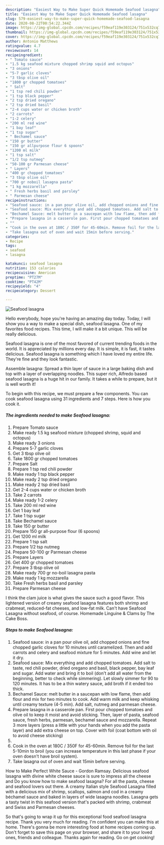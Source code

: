 ```yaml
---
description: "Easiest Way to Make Super Quick Homemade Seafood lasagna"
title: "Easiest Way to Make Super Quick Homemade Seafood lasagna"
slug: 579-easiest-way-to-make-super-quick-homemade-seafood-lasagna
date: 2020-08-22T00:54:22.344Z
image: https://img-global.cpcdn.com/recipes/f59eaf119e303124/751x532cq70/seafood-lasagna-recipe-main-photo.jpg
thumbnail: https://img-global.cpcdn.com/recipes/f59eaf119e303124/751x532cq70/seafood-lasagna-recipe-main-photo.jpg
cover: https://img-global.cpcdn.com/recipes/f59eaf119e303124/751x532cq70/seafood-lasagna-recipe-main-photo.jpg
author: Antonio Matthews
ratingvalue: 4.7
reviewcount: 14
recipeingredient:
- " Tomato sauce"
- "1.5 kg seafood mixture chopped shrimp squid and octopus"
- "3 onions"
- "5-7 garlic cloves"
- "3 tbsp olive oil"
- "1800 gr chopped tomatoes"
- " Salt"
- "1 tsp red chili powder"
- "1 tsp black pepper"
- "2 tsp dried oregano"
- "2 tsp dried basil"
- "2-4 cups water or chicken broth"
- "2 carrots"
- "1-2 celery"
- "200 ml red wine"
- "1 bay leaf"
- "1 tsp sugar"
- " Bechamel sauce"
- "150 gr butter"
- "150 gr allpurpose flour 6 spoons"
- "1200 ml milk"
- "1 tsp salt"
- "1/2 tsp nutmeg"
- "50-100 gr Parmesan cheese"
- " Layers"
- "400 gr chopped tomatoes"
- "3 tbsp olive oil"
- "700 gr noboil lasagna pasta"
- "1 kg mozzarella"
- " Fresh herbs basil and parsley"
- " Parmesan cheese"
recipeinstructions:
- "Seafood sauce: in a pan pour olive oil, add chopped onions and fine chopped garlic cloves for 10 minutes until caramelized. Then and add carrots and celery and seafood mixture for 5 minutes. Add wine and let it dry."
- "Seafood sauce: Mix everything and add chopped tomatoes. Add salt to taste, red chili powder, dried oregano and basil, black pepper, bay leaf and sugar. Add water and bring it to boil (don&#39;t add all water from the beginning, better to check while simmering). Let slowly simmer for 90 to 120 minutes. It has to be a thin watery sauce, add broth if it ended too thick."
- "Bechamel Sauce: melt butter in a saucepan with low flame, then add flour and mix for two minutes to cook. Add warm milk and keep whisking until creamy texture (4-5 min). Add salt, nutmeg and parmesan cheese."
- "Prepare lasagna in a casserole pan. First pour chopped tomatoes and olive oil to keep it moist and avoid sticking. Then, layer of pasta, seafood sauce, fresh herbs, parmesan, bechamel sauce and mozzarella. Repeat 3 more layers (press a little with your hands when you add the pasta layer) and add extra cheese on top. Cover with foil (coat bottom with oil to avoid cheese sticking)"
- ""
- "Cook in the oven at 180C / 350F for 45-60min. Remove foil for the last 5-10min to broil (you can increase temperature in this last phase if your oven doesn&#39;t have broil system)."
- "Take lasagna out of oven and wait 15min before serving."
categories:
- Recipe
tags:
- seafood
- lasagna

katakunci: seafood lasagna 
nutrition: 153 calories
recipecuisine: American
preptime: "PT27M"
cooktime: "PT42M"
recipeyield: "4"
recipecategory: Dessert

---
```



![Seafood lasagna](https://img-global.cpcdn.com/recipes/f59eaf119e303124/751x532cq70/seafood-lasagna-recipe-main-photo.jpg)

Hello everybody, hope you're having an amazing day today. Today, I will show you a way to make a special dish, seafood lasagna. One of my favorites food recipes. This time, I will make it a bit unique. This will be really delicious.

Seafood lasagna is one of the most favored of current trending foods in the world. It is appreciated by millions every day. It is simple, it is fast, it tastes delicious. Seafood lasagna is something which I have loved my entire life. They're fine and they look fantastic.

Assemble lasagna: Spread a thin layer of sauce in a large baking dish and top with a layer of overlapping noodles. This super rich, Alfredo based seafood lasagna is a huge hit in our family. It takes a while to prepare, but it is well worth it!


To begin with this recipe, we must prepare a few components. You can cook seafood lasagna using 31 ingredients and 7 steps. Here is how you cook it.

<!--inarticleads1-->

##### The ingredients needed to make Seafood lasagna:

1. Prepare  Tomato sauce
1. Make ready 1.5 kg seafood mixture (chopped shrimp, squid and octopus)
1. Make ready 3 onions
1. Prepare 5-7 garlic cloves
1. Get 3 tbsp olive oil
1. Take 1800 gr chopped tomatoes
1. Prepare  Salt
1. Prepare 1 tsp red chili powder
1. Make ready 1 tsp black pepper
1. Make ready 2 tsp dried oregano
1. Make ready 2 tsp dried basil
1. Get 2-4 cups water or chicken broth
1. Take 2 carrots
1. Make ready 1-2 celery
1. Take 200 ml red wine
1. Get 1 bay leaf
1. Take 1 tsp sugar
1. Take  Bechamel sauce
1. Take 150 gr butter
1. Prepare 150 gr all-purpose flour (6 spoons)
1. Get 1200 ml milk
1. Prepare 1 tsp salt
1. Prepare 1/2 tsp nutmeg
1. Prepare 50-100 gr Parmesan cheese
1. Prepare  Layers
1. Get 400 gr chopped tomatoes
1. Prepare 3 tbsp olive oil
1. Make ready 700 gr no-boil lasagna pasta
1. Make ready 1 kg mozzarella
1. Take  Fresh herbs basil and parsley
1. Prepare  Parmesan cheese


I think the clam juice is what gives the sauce such a good flavor. This lightened version of creamy seafood lasagna features both shrimp and crabmeat, reduced-fat cheeses, and low-fat milk. Can&#39;t have Seafood Lasagna without seafood, of course. Homemade Linguine &amp; Clams by The Cake Boss. 

<!--inarticleads2-->

##### Steps to make Seafood lasagna:

1. Seafood sauce: in a pan pour olive oil, add chopped onions and fine chopped garlic cloves for 10 minutes until caramelized. Then and add carrots and celery and seafood mixture for 5 minutes. Add wine and let it dry.
1. Seafood sauce: Mix everything and add chopped tomatoes. Add salt to taste, red chili powder, dried oregano and basil, black pepper, bay leaf and sugar. Add water and bring it to boil (don&#39;t add all water from the beginning, better to check while simmering). Let slowly simmer for 90 to 120 minutes. It has to be a thin watery sauce, add broth if it ended too thick.
1. Bechamel Sauce: melt butter in a saucepan with low flame, then add flour and mix for two minutes to cook. Add warm milk and keep whisking until creamy texture (4-5 min). Add salt, nutmeg and parmesan cheese.
1. Prepare lasagna in a casserole pan. First pour chopped tomatoes and olive oil to keep it moist and avoid sticking. Then, layer of pasta, seafood sauce, fresh herbs, parmesan, bechamel sauce and mozzarella. Repeat 3 more layers (press a little with your hands when you add the pasta layer) and add extra cheese on top. Cover with foil (coat bottom with oil to avoid cheese sticking)
1. 
1. Cook in the oven at 180C / 350F for 45-60min. Remove foil for the last 5-10min to broil (you can increase temperature in this last phase if your oven doesn&#39;t have broil system).
1. Take lasagna out of oven and wait 15min before serving.


How to Make Perfect White Sauce - Gordon Ramsay. Delicious seafood lasagna with divine white cheese sauce is sure to impress all the cheese and Do you know how to make seafood lasagna? For all the pasta, cheese and seafood lovers out there. A creamy Italian style Seafood Lasagna filled with a delicious mix of shrimp, scallops, salmon and cod in a creamy béchamel sauce and baked in layers of wide lasagna noodles. Lasagna gets a tasty twist in this seafood version that&#39;s packed with shrimp, crabmeat and Swiss and Parmesan cheeses. 

So that's going to wrap it up for this exceptional food seafood lasagna recipe. Thank you very much for reading. I'm confident you can make this at home. There's gonna be more interesting food at home recipes coming up. Don't forget to save this page on your browser, and share it to your loved ones, friends and colleague. Thanks again for reading. Go on get cooking!
